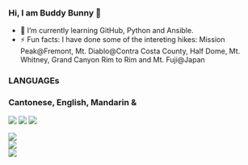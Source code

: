 ### Hi, I am Buddy Bunny 👋
- 🌱 I’m currently learning GitHub, Python and Ansible.
- ⚡ Fun facts: I have done some of the intereting hikes: Mission Peak@Fremont, Mt. Diablo@Contra Costa County, Half Dome,  Mt. Whitney, Grand Canyon Rim to Rim and Mt. Fuji@Japan 
<!--
**buddy-bunny/buddy-bunny** is a ✨ _special_ ✨ repository because its `README.md` (this file) appears on your GitHub profile.

Here are some ideas to get you started:

- 🔭 I’m currently working on ...

- 👯 I’m looking to collaborate on ...
- 🤔 I’m looking for help with ...
- 💬 Ask me about ...
- 📫 How to reach me: ...
- 😄 Pronouns: ...

-->


### LANGUAGEs
### Cantonese, English, Mandarin &
 <img src="https://img.shields.io/badge/Ansible-000000?style=for-the-badge&logo=ansible&logoColor=white" /> <img src="https://img.shields.io/badge/C-00599C?style=for-the-badge&logo=c&logoColor=white" /> <img src="https://img.shields.io/badge/Python-FFD43B?style=for-the-badge&logo=python&logoColor=darkgreen" />


<a href="https://github.com/buddy-bunny">
  <img align="center" src="https://github-readme-streak-stats.herokuapp.com/?user=buddy-bunny&theme=material-palenight" />
</a><br>
<a href="https://github.com/roxiomontes">
  <img align="center" src="https://github-readme-stats.vercel.app/api?username=buddy-bunny&show_icons=true&theme=material-palenight" />
</a><br>
<a href="https://github.com/buddy-bunny">
  <img align="center" src="https://github-readme-stats.vercel.app/api/top-langs/?username=buddy-bunny&layout=compact&theme=material-palenight" />
</a><br>
